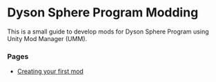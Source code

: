 # Dyson Sphere Program Modding

This is a small guide to develop mods for Dyson Sphere Program using Unity Mod Manager (UMM).

### Pages

- [Creating your first mod](https://github.com/TrizlyBear/DSP-modding/blob/main/Tutorial.md#modding-with-unity-mod-manager)
